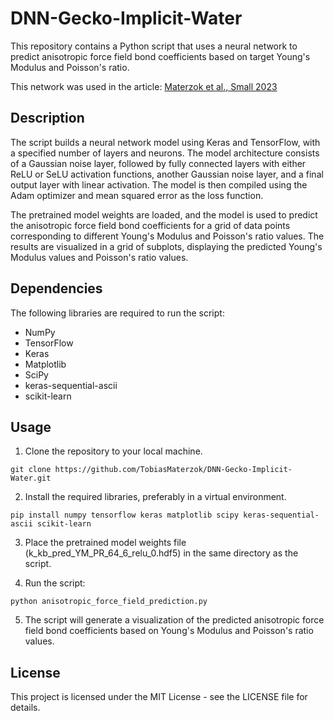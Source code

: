 # DNN-Gecko-Implicit-Water

This repository contains a Python script that uses a neural network to predict anisotropic force field bond coefficients based on target Young's Modulus and Poisson's ratio.

This network was used in the article: [Materzok et al., Small 2023](https://onlinelibrary.wiley.com/doi/full/10.1002/smll.202206085)

## Description

The script builds a neural network model using Keras and TensorFlow, with a specified number of layers and neurons. The model architecture consists of a Gaussian noise layer, followed by fully connected layers with either ReLU or SeLU activation functions, another Gaussian noise layer, and a final output layer with linear activation. The model is then compiled using the Adam optimizer and mean squared error as the loss function.

The pretrained model weights are loaded, and the model is used to predict the anisotropic force field bond coefficients for a grid of data points corresponding to different Young's Modulus and Poisson's ratio values. The results are visualized in a grid of subplots, displaying the predicted Young's Modulus values and Poisson's ratio values.

## Dependencies

The following libraries are required to run the script:
- NumPy
- TensorFlow
- Keras
- Matplotlib
- SciPy
- keras-sequential-ascii
- scikit-learn
    
## Usage

1. Clone the repository to your local machine.

```
git clone https://github.com/TobiasMaterzok/DNN-Gecko-Implicit-Water.git
```

2. Install the required libraries, preferably in a virtual environment.

```
pip install numpy tensorflow keras matplotlib scipy keras-sequential-ascii scikit-learn
```

3. Place the pretrained model weights file (k_kb_pred_YM_PR_64_6_relu_0.hdf5) in the same directory as the script.

4. Run the script:

```
python anisotropic_force_field_prediction.py
```

5. The script will generate a visualization of the predicted anisotropic force field bond coefficients based on Young's Modulus and Poisson's ratio values.

## License

This project is licensed under the MIT License - see the LICENSE file for details.    
